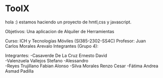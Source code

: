 # ToolX
hola :) estamos haciendo un proyecto de hmtl,css y javascript.

Objetivos: Una aplicacion de Alquiler de Herramientas

Curso: ICH y Tecnologías Móviles (SI385-2302-SS4C)
Profesor: Juan Carlos Morales Arevalo
Integrantes (Grupo 4):

Integrantes:
-Casaverde De La Cruz Ernesto David  
-Valenzuela Vallejos Stefano -Alessandro  
-Reyes Trujillano Fabian Alonso 
-Silva Morales Renzo Cesar
-Fátima Andrea Asmad Padilla 
